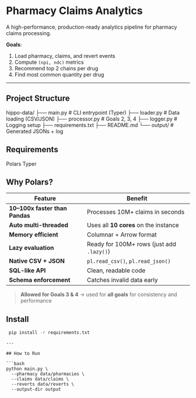 # Pharmacy Claims Analytics

A high-performance, production-ready analytics pipeline for pharmacy claims processing.

**Goals**:
1. Load pharmacy, claims, and revert events
2. Compute `(npi, ndc)` metrics
3. Recommend top 2 chains per drug
4. Find most common quantity per drug

---

## Project Structure

hippo-data/
├── main.py              # CLI entrypoint (Typer)
├── loader.py            # Data loading (CSV/JSON)
├── processor.py         # Goals 2, 3, 4
├── logger.py            # Logging setup
├── requirements.txt
├── README.md
└── output/              # Generated JSONs + log


## Requirements

Polars
Typer


## Why Polars?

| Feature | Benefit |
|-------|--------|
| **10–100x faster than Pandas** | Processes 10M+ claims in seconds |
| **Auto multi-threaded** | Uses all **10 cores** on the instance |
| **Memory efficient** | Columnar + Arrow format |
| **Lazy evaluation** | Ready for 100M+ rows (just add `.lazy()`) |
| **Native CSV + JSON** | `pl.read_csv()`, `pl.read_json()` |
| **SQL-like API** | Clean, readable code |
| **Schema enforcement** | Catches invalid data early |

> **Allowed for Goals 3 & 4** → used for **all goals** for consistency and performance


## Install

```bash
 pip install -r requirements.txt
```


```
---

## How to Run

```bash
python main.py \
  --pharmacy data/pharmacies \
  --claims data/claims \
  --reverts data/reverts \
  --output-dir output

```


```
```
